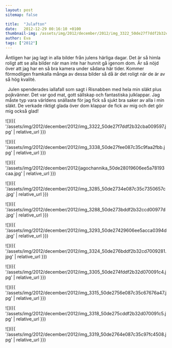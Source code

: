 ```yaml
---
layout: post
sitemap: false

title:  "Julafton"
date:   2012-12-29 00:16:10 +0100
thumbnail-img: /assets/img/2012/december/2012/img_3322_50de27f7ddf2b32cba009597.jpg
author: Eva
tags: ["2012"]
---
```


Äntligen har jag lagt in alla bilder från julens härliga dagar. Det är så himla roligt att se alla bilder när man inte har hunnit gå igenom dom. Är så nöjd över att jag har en så bra kamera under sådana här tider. Kommer förmodligen framkalla många av dessa bilder så då är det roligt när de är av så hög kvalité.




  Julen spenderades iallafall som sagt i Risnabben med hela min släkt plus pojkvänner. Det var god mat, gott sällskap och fantastiska julklappar. Jag måste typ vara världens snällaste för jag fick så sjukt bra saker av alla i min släkt. De verkade riktigt glada över dom klappar de fick av mig och det gör mig också glad!

![]({{ '/assets/img/2012/december/2012/img_3322_50de27f7ddf2b32cba009597.jpg'  | relative_url }})

![]({{ '/assets/img/2012/december/2012/img_3338_50de27fee087c35c9faa2fbb.jpg'  | relative_url }})

![]({{ '/assets/img/2012/december/2012/jagochannika_50de28019606ee5a78193caa.jpg'  | relative_url }})

![]({{ '/assets/img/2012/december/2012/img_3285_50de2734e087c35c7350657c.jpg'  | relative_url }})

![]({{ '/assets/img/2012/december/2012/img_3288_50de273bddf2b32ccd00977d.jpg'  | relative_url }})

![]({{ '/assets/img/2012/december/2012/img_3293_50de27429606ee5acca0394d.jpg'  | relative_url }})

![]({{ '/assets/img/2012/december/2012/img_3324_50de276bddf2b32cd7009281.jpg'  | relative_url }})

![]({{ '/assets/img/2012/december/2012/img_3305_50de274fddf2b32d070091c4.jpg'  | relative_url }})

![]({{ '/assets/img/2012/december/2012/img_3315_50de2756e087c35c67676a47.jpg'  | relative_url }})

![]({{ '/assets/img/2012/december/2012/img_3318_50de275cddf2b32d070091c5.jpg'  | relative_url }})

![]({{ '/assets/img/2012/december/2012/img_3319_50de2764e087c35c97fc4508.jpg'  | relative_url }})

